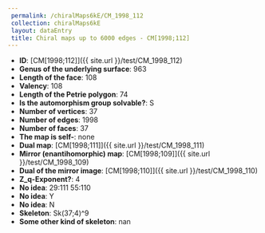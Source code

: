 ```yaml
--- 
 permalink: /chiralMaps6kE/CM_1998_112 
 collection: chiralMaps6kE
 layout: dataEntry
 title: Chiral maps up to 6000 edges - CM[1998;112]
---
```


- **ID**: [CM[1998;112]]({{ site.url }}/test/CM_1998_112)
- **Genus of the underlying surface**: 963
- **Length of the face**: 108
- **Valency**: 108
- **Length of the Petrie polygon**: 74
- **Is the automorphism group solvable?**: S
- **Number of vertices**: 37
- **Number of edges**: 1998
- **Number of faces**: 37
- **The map is self-**: none
- **Dual map**: [CM[1998;111]]({{ site.url }}/test/CM_1998_111)
- **Mirror (enantihomorphic) map**: [CM[1998;109]]({{ site.url }}/test/CM_1998_109)
- **Dual of the mirror image**: [CM[1998;110]]({{ site.url }}/test/CM_1998_110)
- **Z_q-Exponent?**: 4
- **No idea**:  29:111 55:110
- **No idea**: Y
- **No idea**: N
- **Skeleton**: Sk(37;4)^9
- **Some other kind of skeleton**: nan
